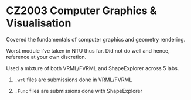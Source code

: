# CZ2003 Computer Graphics & Visualisation

Covered the fundamentals of computer graphics and geometry rendering.

Worst module I've taken in NTU thus far. Did not do well and hence, reference at your own discretion.

Used a mixture of both VRML/FVRML and ShapeExplorer across 5 labs.

1. `.wrl` files are submissions done in VRML/FVRML

2. `.Func` files are submissions done with ShapeExplorer
